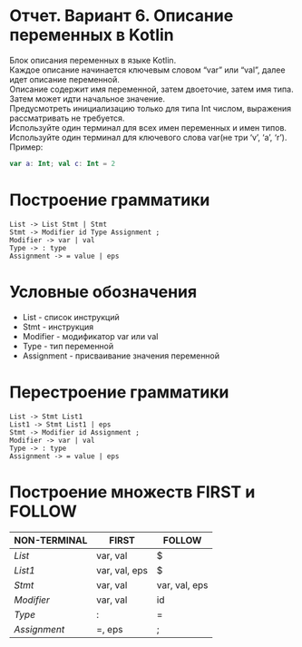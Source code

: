 # Отчет. Вариант 6. Описание переменных в Kotlin

Блок описания переменных в языке Kotlin. \
Каждое описание начинается ключевым словом “var” или “val”, далее идет описание переменной. \
Описание содержит имя переменной, затем двоеточие, затем имя типа. Затем может идти начальное значение. \
Предусмотреть инициализацию только для типа Int числом, выражения рассматривать не требуется. \
Используйте один терминал для всех имен переменных и имен типов. \
Используйте один терминал для ключевого слова var(не три ‘v’, ‘a’, ‘r’). \
Пример: 
```kotlin
var a: Int; val c: Int = 2
```

# Построение грамматики

```
List -> List Stmt | Stmt
Stmt -> Modifier id Type Assignment ;
Modifier -> var | val
Type -> : type
Assignment -> = value | eps
```

# Условные обозначения

- List - список инструкций
- Stmt - инструкция
- Modifier - модификатор var или val
- Type - тип переменной
- Assignment - присваивание значения переменной

# Перестроение грамматики

```
List ->	Stmt List1
List1 -> Stmt List1 | eps
Stmt ->	Modifier id Assignment ;
Modifier ->	var | val
Type -> : type
Assignment -> = value | eps
```

# Построение множеств FIRST и FOLLOW

| **NON-TERMINAL** | **FIRST**     | **FOLLOW**    |
|------------------|---------------|---------------|
| _List_           | var, val      | $             |
| _List1_          | var, val, eps | $             |
| _Stmt_           | var, val      | var, val, eps |
| _Modifier_       | var, val      | id            |
| _Type_           | :             | =             |
| _Assignment_     | =, eps        | ;             |
